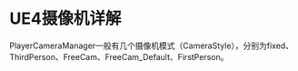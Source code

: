 # UE4摄像机详解

PlayerCameraManager一般有几个摄像机模式（CameraStyle），分别为fixed、ThirdPerson、FreeCam、FreeCam_Default、FirstPerson。